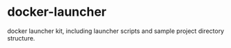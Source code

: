 # docker-launcher
docker launcher kit, including launcher scripts and sample project directory structure.
